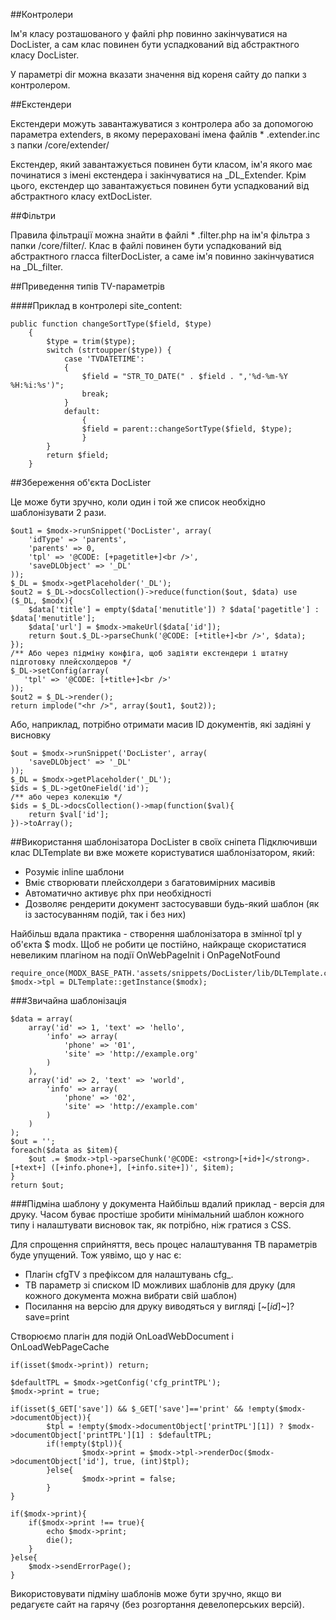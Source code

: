 ##Контролери

Ім'я класу розташованого у файлі php повинно закінчуватися на DocLister, а сам клас повинен бути успадкований від абстрактного класу DocLister.

У параметрі dir можна вказати значення від кореня сайту до папки з контролером.

##Екстендери

Екстендери можуть завантажуватися з контролера або за допомогою параметра extenders, в якому перераховані імена файлів * .extender.inc з папки /core/extender/

Екстендер, який завантажується повинен бути класом, ім'я якого має починатися з імені екстендера і закінчуватися на _DL_Extender. Крім цього, екстендер що завантажується повинен бути успадкований від абстрактного класу extDocLister.

##Фільтри

Правила фільтрації можна знайти в файлі * .filter.php на ім'я фільтра з папки /core/filter/. Клас в файлі повинен бути успадкований від абстрактного гласса filterDocLister, а саме ім'я повинно закінчуватися на _DL_filter.

##Приведення типів TV-параметрів

####Приклад в контролері site_content:
```
public function changeSortType($field, $type)
    {
        $type = trim($type);
        switch (strtoupper($type)) {
            case 'TVDATETIME':
            {
                $field = "STR_TO_DATE(" . $field . ",'%d-%m-%Y %H:%i:%s')";
                break;
            }
            default:
                {
                $field = parent::changeSortType($field, $type);
                }
        }
        return $field;
    }
```


##Збереження об'єкта DocLister

Це може бути зручно, коли один і той же список необхідно шаблонізувати 2 рази.

```
$out1 = $modx->runSnippet('DocLister', array(
    'idType' => 'parents',
    'parents' => 0,
    'tpl' => '@CODE: [+pagetitle+]<br />',
    'saveDLObject' => '_DL'
));
$_DL = $modx->getPlaceholder('_DL');
$out2 = $_DL->docsCollection()->reduce(function($out, $data) use ($_DL, $modx){
    $data['title'] = empty($data['menutitle']) ? $data['pagetitle'] : $data['menutitle'];
    $data['url'] = $modx->makeUrl($data['id']);
    return $out.$_DL->parseChunk('@CODE: [+title+]<br />', $data);
});
/** Або через підміну конфіга, щоб задіяти екстендери і штатну підготовку плейсхолдеров */
$_DL->setConfig(array(
   'tpl' => '@CODE: [+title+]<br />'
));
$out2 = $_DL->render();
return implode("<hr />", array($out1, $out2));
```

Або, наприклад, потрібно отримати масив ID документів, які задіяні у висновку

```
$out = $modx->runSnippet('DocLister', array(
    'saveDLObject' => '_DL'
));
$_DL = $modx->getPlaceholder('_DL');
$ids = $_DL->getOneField('id');
/** або через колекцію */
$ids = $_DL->docsCollection()->map(function($val){
    return $val['id'];
})->toArray();
```

##Використання шаблонізатора DocLister в своїх сніпета
Підключивши клас DLTemplate ви вже можете користуватися шаблонізатором, який:

 - Розуміє inline шаблони
 - Вміє створювати плейсхолдери з багатовимірних масивів
 - Автоматично активує phx при необхідності
 - Дозволяє рендерити документ застосувавши будь-який шаблон (як із застосуванням подій, так і без них)

 
Найбільш вдала практика - створення шаблонізатора в змінної tpl у об'єкта $ modx. Щоб не робити це постійно, найкраще скористатися невеликим плагіном на події OnWebPageInit і OnPageNotFound
```
require_once(MODX_BASE_PATH.'assets/snippets/DocLister/lib/DLTemplate.class.php');
$modx->tpl = DLTemplate::getInstance($modx);
```

###Звичайна шаблонізація
```
$data = array(
    array('id' => 1, 'text' => 'hello', 
        'info' => array(
            'phone' => '01',
            'site' => 'http://example.org'
        )
    ),
    array('id' => 2, 'text' => 'world', 
        'info' => array(
            'phone' => '02',
            'site' => 'http://example.com'
        )
    )
);
$out = '';
foreach($data as $item){
    $out .= $modx->tpl->parseChunk('@CODE: <strong>[+id+]</strong>. [+text+] ([+info.phone+], [+info.site+])', $item);
}
return $out;
```

###Підміна шаблону у документа
Найбільш вдалий приклад - версія для друку. Часом буває простіше зробити мінімальний шаблон кожного типу і налаштувати висновок так, як потрібно, ніж гратися з CSS.

Для спрощення сприйняття, весь процес налаштування ТВ параметрів буде упущений. Тож уявімо, що у нас є:

 - Плагін cfgTV з префіксом для налаштувань cfg_.
 - ТВ параметр зі списком ID можливих шаблонів для друку (для кожного документа можна вибрати свій шаблон)
 - Посилання на версію для друку виводяться у вигляді [~[*id*]~]?save=print
 
Створюємо плагін для подій OnLoadWebDocument і OnLoadWebPageCache
```
if(isset($modx->print)) return;

$defaultTPL = $modx->getConfig('cfg_printTPL');
$modx->print = true;

if(isset($_GET['save']) && $_GET['save']=='print' && !empty($modx->documentObject)){
        $tpl = !empty($modx->documentObject['printTPL'][1]) ? $modx->documentObject['printTPL'][1] : $defaultTPL;
        if(!empty($tpl)){
                $modx->print = $modx->tpl->renderDoc($modx->documentObject['id'], true, (int)$tpl);
        }else{
                $modx->print = false;
        }
}

if($modx->print){
    if($modx->print !== true){
        echo $modx->print;
        die();
    }
}else{
    $modx->sendErrorPage();
}
```
Використовувати підміну шаблонів може бути зручно, якщо ви редагуєте сайт на гарячу (без розгортання девелоперських версій).
